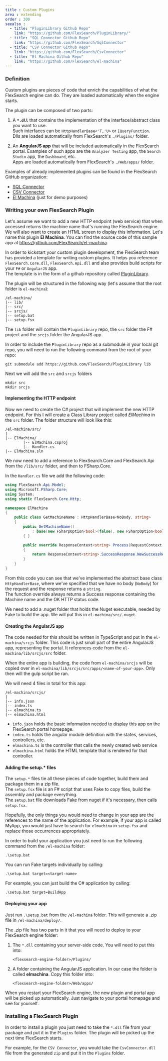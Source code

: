 ```yaml
---
title : Custom Plugins
area : extending
order : 300
seealso :
  - title: "PluginLibrary Github Repo"
    link: "https://github.com/FlexSearch/PluginLibrary/"
  - title: "SQL Connector Github Repo"
    link: "https://github.com/FlexSearch/SqlConnector"
  - title: "CSV Connector Github Repo"
    link: "https://github.com/FlexSearch/CsvConnector"
  - title: "El Machina Github Repo"
    link: "https://github.com/FlexSearch/el-machina"
---
```

### Definition

Custom plugins are pieces of code that enrich the capabilities of what the FlexSearch engine can do. They are loaded automatically when the engine starts.

The plugin can be composed of two parts:

1. A **`*.dll`** that contains the implementation of the interface/abstract class you want to use.  
Such interfaces can be `HttpHandlerBase<'T,'U>` or `IQueryFunction`.  
Dlls are loaded automatically from FlexSearch's `./Plugins/` folder.

2. An **AngularJS app** that will be included automatically in the FlexSearch portal. Examples of such apps are the `Analyzer Testing` app, the `Search Studio` app, the `Dashboard`, etc.  
Apps are loaded automatically from FlexSearch's `./Web/apps/` folder.

Examples of already implemented plugins can be found in the FlexSearch GitHub organization:  

* [SQL Connector]
* [CSV Connector]
* [El Machina] (just for demo purposes)


### Writing your own FlexSearch Plugin

Let's assume we want to add a new HTTP endpoint (web service) that when accessed returns the machine name that's running the FlexSearch engine. We will also want to create an HTML screen to display this information. Let's name this plugin **El Machina**. You can find the source code of this sample app at <https://github.com/FlexSearch/el-machina>.

In order to kickstart your custom plugin development, the FlexSearch team has provided a template for writing custom plugins. It helps you reference `FlexSearch.Core.dll`, `FlexSearch.Api.dll` and also provides build scripts for your `F#` or `AngularJS` app.  
The template is in the form of a github repository called [PluginLibrary].

The plugin will be structured in the following way (let's assume that the root folder is `el-machina`):
```
/el-machina/
|-- lib/
|-- src/
|-- srcjs/
|-- setup.bat
|-- setup.fsx
```

The `lib` folder will contain the `PluginLibrary` repo, the `src` folder the F# project and the `srcjs` folder the AngularJS app.

In order to include the `PluginLibrary` repo as a submodule in your local git repo, you will need to run the following command from the root of your repo:

`git submodule add https://github.com/FlexSearch/PluginLibrary lib`

Next we will add the `src` and `srcjs` folders
```
mkdir src
mkdir srcjs
```

#### Implementing the HTTP endpoint

Now we need to create the C# project that will implement the new HTTP endpoint. For this I will create a Class Library project called *ElMachina* in the `src` folder. The folder structure will look like this:
```
/el-machina/src/
|
|-- ElMachina/
        |-- ElMachina.csproj
        |-- Handler.cs
|-- ElMachina.sln
```

We now need to add a reference to FlexSearch.Core and FlexSearch.Api from the `/lib/src/` folder, and then to FSharp.Core.

In the `Handler.cs` file we add the following code:

```csharp
using FlexSearch.Api.Model;
using Microsoft.FSharp.Core;
using System;
using static FlexSearch.Core.Http;

namespace ElMachina
{
    public class GetMachineName : HttpHandlerBase<NoBody, string>
    {
        public GetMachineName()
            : base(new FSharpOption<bool>(false), new FSharpOption<bool>(false))
        { }

        public override ResponseContext<string> Process(RequestContext request, FSharpOption<NoBody> body)
        {
            return ResponseContext<string>.SuccessResponse.NewSuccessResponse(Environment.MachineName, Ok);
        }
    }
}
```

From this code you can see that we've implemented the abstract base class `HttpHandlerBase`, where we've specified that we have no body (`NoBody`) for the request and the response returns a `string`.  
The function override always returns a Success response containing the Machine name and the OK HTTP status code.

We need to add a .nuget folder that holds the Nuget executable, needed by Fake to build the app. We will put this in `el-machina/src/.nuget`.

#### Creating the AngularJS app

The code needed for this should be written in TypeScript and put in the `el-machina/srcjs` folder. This code is just small part of the entire AngularJS app, representing the portal. It references code from the `el-machina/lib/srcjs/src` folder.  

When the entire app is building, the code from `el-machina/srcjs` will be copied over in `el-machina/lib/srcjs/src/apps/<name-of-your-app>`. Only then will the gulp script be ran.

We will need 4 files in total for this app:
```
/el-machina/srcjs/
|
|-- info.json
|-- index.ts
|-- elmachina.ts
|-- elmachina.html
```

* `info.json` holds the basic information needed to display this app on the FlexSearch portal homepage.
* `index.ts` holds the angular module definition with the states, services, controllers, etc.
* `elmachina.ts` is the controller that calls the newly created web service
* `elmachina.html` holds the HTML template that is rendered for that controller.

#### Adding the setup.* files

The `setup.*` files tie all these pieces of code together, build them and package them in a zip file.  
The `setup.fsx` file is an F# script that uses Fake to copy files, build the assembly and package everything.  
The `setup.bat` file downloads Fake from nuget if it's necessary, then calls `setup.fsx`.

Hopefully, the only things you would need to change in your app are the references to the name of the application. For example, if your app is called MyApp, you would just have to search for `elmachina` in `setup.fsx` and replace those occurrences appropriately.

In order to build your application you just need to run the following command from the `/el-machina` folder:

`.\setup.bat`  

You can run Fake targets individually by calling:  

`.\setup.bat target=<target-name>`

For example, you can just build the C# application by calling:

`.\setup.bat target=BuildApp`


#### Deploying your app

Just run `.\setup.bat` from the `/el-machina` folder. This will generate a .zip file in `/el-machina/deploy/`.

The .zip file has two parts in it that you will need to deploy to your FlexSearch engine folder:

1. The `*.dll` containing your server-side code. You will need to put this into:  

    `<flexsearch-engine-folder>/Plugins/`
2. A folder containing the AngularJS application. In our case the folder is called **elmachina**. Copy this folder into:  

    `<flexsearch-engine-folder>/Web/apps/`

When you restart your FlexSearch engine, the new plugin and portal app will be picked up automatically. Just navigate to your portal homepage and see for yourself.

### Installing a FlexSearch Plugin

In order to install a plugin you just need to take the `*.dll` file from your package and put it in the `Plugins` folder.
The plugin will be picked up the next time FlexSearch starts.

For example, for the `CSV Connector`, you would take the `CsvConnector.dll` file from the generated `zip` and put it in the `Plugins` folder.

[PluginLibrary]: https://github.com/FlexSearch/PluginLibrary/
[SQL Connector]: https://github.com/FlexSearch/SqlConnector
[CSV Connector]: https://github.com/FlexSearch/CsvConnector
[El Machina]: https://github.com/FlexSearch/el-machina
